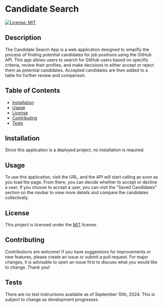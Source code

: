 # Candidate Search

[![License: MIT](https://img.shields.io/badge/License-MIT-yellow.svg)](https://opensource.org/licenses/MIT)

## Description
The Candidate Search App is a web application designed to simplify the process of finding potential candidates for job positions using the GitHub API. This app allows users to search for GitHub users based on specific criteria, review their profiles, and make decisions to either accept or reject them as potential candidates. Accepted candidates are then added to a table for further review and comparison.

## Table of Contents
- [Installation](#installation)
- [Usage](#usage)
- [License](#license)
- [Contributing](#contributing)
- [Tests](#tests)

## Installation
Since this application is a deployed project, no installation is required.

## Usage
To use this application, visit the URL, and the API will start calling as soon as you load the page. From there, you can decide whether to accept or decline a user. If you choose to accept a user, you can visit the "Saved Candidates" section on the navbar to view more details and compare the candidates collectively.


## License
This project is licensed under the [MIT](https://opensource.org/licenses/MIT) license.

## Contributing
Contributions are welcome! If you have suggestions for improvements or new features, please create an issue or submit a pull request. For major changes, it is advisable to open an issue first to discuss what you would like to change. Thank you!

## Tests
There are no test instructions available as of September 10th, 2024. This is subject to change as development progresses.

